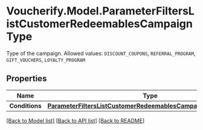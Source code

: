 # Voucherify.Model.ParameterFiltersListCustomerRedeemablesCampaignType
Type of the campaign. Allowed values: `DISCOUNT_COUPONS`, `REFERRAL_PROGRAM`, `GIFT_VOUCHERS`, `LOYALTY_PROGRAM`

## Properties

Name | Type | Description | Notes
------------ | ------------- | ------------- | -------------
**Conditions** | [**ParameterFiltersListCustomerRedeemablesCampaignTypeConditions**](ParameterFiltersListCustomerRedeemablesCampaignTypeConditions.md) |  | [optional] 

[[Back to Model list]](../../README.md#documentation-for-models) [[Back to API list]](../../README.md#documentation-for-api-endpoints) [[Back to README]](../../README.md)

